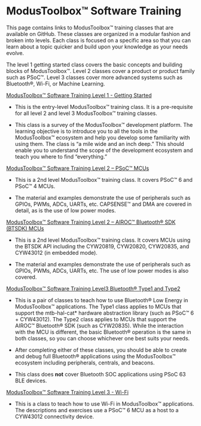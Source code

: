 # ModusToolbox™ Software Training

This page contains links to ModusToolbox™ training classes that are available on GitHub. These classes are organized in a modular fashion and broken into levels. Each class is focused on a specific area so that you can learn about a topic quicker and build upon your knowledge as your needs evolve.

The level 1 getting started class covers the basic concepts and building blocks of ModusToolbox™. Level 2 classes cover a product or product family such as PSoC™. Level 3 classes cover more advanced systems such as Bluetooth®, Wi-Fi, or Machine Learning.

[ModusToolbox™ Software Training Level 1 - Getting Started](https://github.com/infineon/training-modustoolbox-level1-getting-started)

- This is the entry-level ModusToolbox™ training class. It is a pre-requisite for all level 2 and level 3 ModusToolbox™ training classes.

- This class is a survey of the ModusToolbox™ development platform.  The learning objective is to introduce you to all the tools in the ModusToolbox™ ecosystem and help you develop some familiarity with using them.  The class is “a mile wide and an inch deep.”  This should enable you to understand the scope of the development ecosystem and teach you where to find “everything.”

[ModusToolbox™ Software Training Level 2 – PSoC™ MCUs](https://github.com/infineon/training-modustoolbox-level2-psoc)

- This is a 2nd level ModusToolbox™ training class. It covers PSoC™ 6 and PSoC™ 4 MCUs.

- The material and examples demonstrate the use of peripherals such as GPIOs, PWMs, ADCs,
UARTs, etc. CAPSENSE™ and DMA are covered in detail, as is the use of low power modes.

[ModusToolbox™ Software Training Level 2 – AIROC™ Bluetooth® SDK (BTSDK) MCUs](https://github.com/infineon/training-modustoolbox-level2-btsdk)

- This is a 2nd level ModusToolbox™ training class. It covers MCUs using the BTSDK API including the CYW20819, CYW20820, CYW20835, and CYW43012 (in embedded mode).

- The material and examples demonstrate the use of peripherals such as GPIOs, PWMs, ADCs,
UARTs, etc. The use of low power modes is also covered.

[ModusToolbox™ Software Training Level3 Bluetooth® Type1 and Type2](https://github.com/infineon/training-modustoolbox-level3-bluetooth)

- This is a pair of classes to teach how to use Bluetooth® Low Energy in ModusToolbox™ applications. The Type1 class applies to MCUs that support the mtb-hal-cat* hardware abstraction library (such as PSoC™ 6 + CYW43012). The Type2 class applies to MCUs that support the AIROC™ Bluetooth® SDK (such as CYW20835). While the interaction with the MCU is different, the basic Bluetooth® operation is the same in both classes, so you can choose whichever one best suits your needs.

- After completing either of these classes, you should be able to create and debug full Bluetooth® applications using the ModusToolbox™ ecosystem including peripherals, centrals, and beacons.

- This class does **not** cover Bluetooth SOC applications using PSoC 63 BLE devices.

[ModusToolbox™ Software Training Level 3 - Wi-Fi](https://github.com/infineon/training-modustoolbox-level3-wifi)

- This is a class to teach how to use Wi-Fi in ModusToolbox™ applications. The descriptions and exercises use a PSoC™ 6 MCU as a host to a CYW43012 connectivity device.
